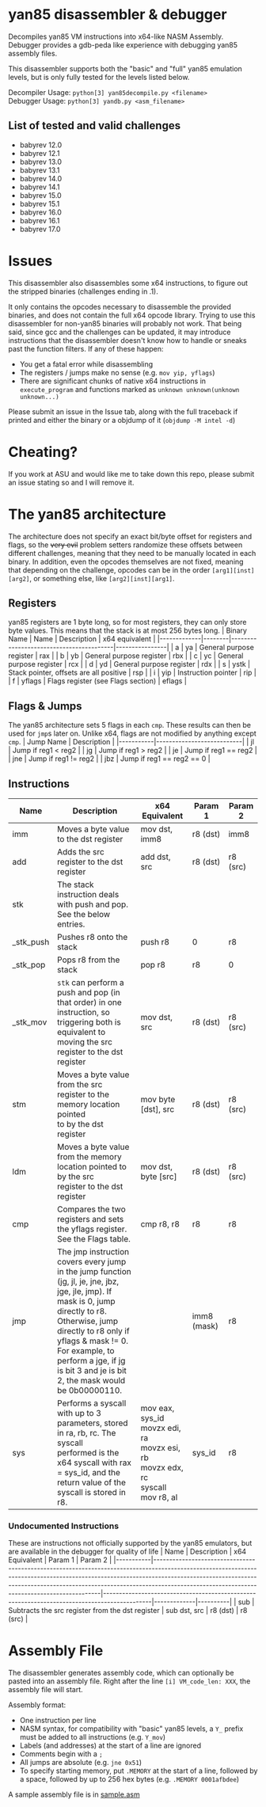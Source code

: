 # yan85 disassembler & debugger
Decompiles yan85 VM instructions into x64-like NASM Assembly. Debugger provides a gdb-peda like experience with debugging yan85 assembly files.

This disassembler supports both the "basic" and "full" yan85 emulation levels, but is only fully tested for the levels listed below.

Decompiler Usage: `python[3] yan85decompile.py <filename>`<br>
Debugger Usage: `python[3] yandb.py <asm_filename>`

## List of tested and valid challenges
- babyrev 12.0
- babyrev 12.1
- babyrev 13.0
- babyrev 13.1
- babyrev 14.0
- babyrev 14.1
- babyrev 15.0
- babyrev 15.1
- babyrev 16.0
- babyrev 16.1
- babyrev 17.0

# Issues
This disassembler also disassembles some x64 instructions, to figure out the stripped binaries (challenges ending in .1).

It only contains the opcodes necessary to disassemble the provided binaries, and does not contain the full x64 opcode library. Trying to use this disassembler for non-yan85 binaries will probably not work. That being said, since gcc and the challenges can be updated, it may introduce instructions that the disassembler doesn't know how to handle or sneaks past the function filters. If any of these happen:
- You get a fatal error while disassembling
- The registers / jumps make no sense (e.g. `mov yip, yflags`)
- There are significant chunks of native x64 instructions in `execute_program` and functions marked as `unknown unknown(unknown unknown...)`

Please submit an issue in the Issue tab, along with the full traceback if printed and either the binary or a objdump of it (`objdump -M intel -d`)

# Cheating?
If you work at ASU and would like me to take down this repo, please submit an issue stating so and I will remove it.

# The yan85 architecture
The architecture does not specify an exact bit/byte offset for registers and flags, so the ~~very evil~~ problem setters randomize these offsets between different challenges, meaning that they need to be manually located in each binary. In addition, even the opcodes themselves are not fixed, meaning that depending on the challenge, opcodes can be in the order `[arg1][inst][arg2]`, or something else, like `[arg2][inst][arg1]`.
## Registers
yan85 registers are 1 byte long, so for most registers, they can only store byte values. This means that the stack is at most 256 bytes long.
| Binary Name | Name   | Description                             | x64 equivalent |
|-------------|--------|-----------------------------------------|----------------|
| a           | ya     | General purpose register                | rax            |
| b           | yb     | General purpose register                | rbx            |
| c           | yc     | General purpose register                | rcx            |
| d           | yd     | General purpose register                | rdx            |
| s           | ystk   | Stack pointer, offsets are all positive | rsp            |
| i           | yip    | Instruction pointer                     | rip            |
| f           | yflags | Flags register (see Flags section)      | eflags         |

## Flags & Jumps
The yan85 architecture sets 5 flags in each `cmp`. These results can then be used for `jmp`s later on. Unlike x64, flags are not modified by anything except `cmp`.
| Jump Name | Description               |
|-----------|---------------------------|
| jl        | Jump if reg1 < reg2       |
| jg        | Jump if reg1 > reg2       |
| je        | Jump if reg1 == reg2      |
| jne       | Jump if reg1 != reg2      |
| jbz       | Jump if reg1 == reg2 == 0 |

## Instructions
| Name      | Description                                                                                                                                                                                                                                                                                           | x64 Equivalent                                                                              | Param 1     | Param 2  |
|-----------|-------------------------------------------------------------------------------------------------------------------------------------------------------------------------------------------------------------------------------------------------------------------------------------------------------|---------------------------------------------------------------------------------------------|-------------|----------|
| imm       | Moves a byte value to the dst register                                                                                                                                                                                                                                                                | mov dst, imm8                                                                               | r8 (dst)    | imm8     |
| add       | Adds the src register to the dst register                                                                                                                                                                                                                                                             | add dst, src                                                                                | r8 (dst)    | r8 (src) |
| stk       | The stack instruction deals with push and pop. See the below entries.                                                                                                                                                                                                                                 |                                                                                             |             |          |
| _stk_push | Pushes r8 onto the stack                                                                                                                                                                                                                                                                              | push r8                                                                                     | 0           | r8       |
| _stk_pop  | Pops r8 from the stack                                                                                                                                                                                                                                                                                | pop r8                                                                                      | r8          | 0        |
| _stk_mov  | `stk` can perform a push and pop (in that order) in one instruction, so<br>triggering both is equivalent to moving the src register to the dst register                                                                                                                                               | mov dst, src                                                                                | r8 (dst)    | r8 (src) |
| stm       | Moves a byte value from the src register to the memory location pointed<br>to by the dst register                                                                                                                                                                                                     | mov byte [dst], src                                                                         | r8 (dst)    | r8 (src) |
| ldm       | Moves a byte value from the memory location pointed to by the src<br>register to the dst register                                                                                                                                                                                                     | mov dst, byte [src]                                                                         | r8 (dst)    | r8 (src) |
| cmp       | Compares the two registers and sets the yflags register. See the Flags table.                                                                                                                                                                                                                         | cmp r8, r8                                                                                  | r8          | r8       |
| jmp       | The jmp instruction covers every jump in the jump function<br>(jg, jl, je, jne, jbz, jge, jle, jmp). If mask is 0, jump directly to r8.<br>Otherwise, jump directly to r8 only if yflags & mask != 0. For example, to<br>perform a jge, if jg is bit 3 and je is bit 2, the mask would be 0b00000110. |                                                                                             | imm8 (mask) | r8       |
| sys       | Performs a syscall with up to 3 parameters, stored in ra, rb, rc. The syscall<br>performed is the x64 syscall with rax = sys_id, and the return value of the<br>syscall is stored in r8.                                                                                                              | mov eax, sys_id<br>movzx edi, ra<br>movzx esi, rb<br>movzx edx, rc<br>syscall<br>mov r8, al | sys_id      | r8       |

### Undocumented Instructions
These are instructions not officially supported by the yan85 emulators, but are available in the debugger for quality of life
| Name      | Description                                                                                                                                                                                                                                                                                           | x64 Equivalent                                                                              | Param 1     | Param 2  |
|-----------|-------------------------------------------------------------------------------------------------------------------------------------------------------------------------------------------------------------------------------------------------------------------------------------------------------|---------------------------------------------------------------------------------------------|-------------|----------|
| sub       | Subtracts the src register from the dst register                                                                                                                                                                                                                                                                | sub dst, src                                                                     | r8 (dst)    | r8 (src) |

# Assembly File
The disassembler generates assembly code, which can optionally be pasted into an assembly file. Right after the line `[i] VM_code_len: XXX`, the assembly file will start.

Assembly format:
- One instruction per line
- NASM syntax, for compatibility with "basic" yan85 levels, a `Y_` prefix must be added to all instructions (e.g. `Y_mov`)
- Labels (and addresses) at the start of a line are ignored
- Comments begin with a `;`
- All jumps are absolute (e.g. `jne 0x51`)
- To specify starting memory, put `.MEMORY` at the start of a line, followed by a space, followed by up to 256 hex bytes (e.g. `.MEMORY 0001afbdee`)

A sample assembly file is in [sample.asm](sample.asm)
